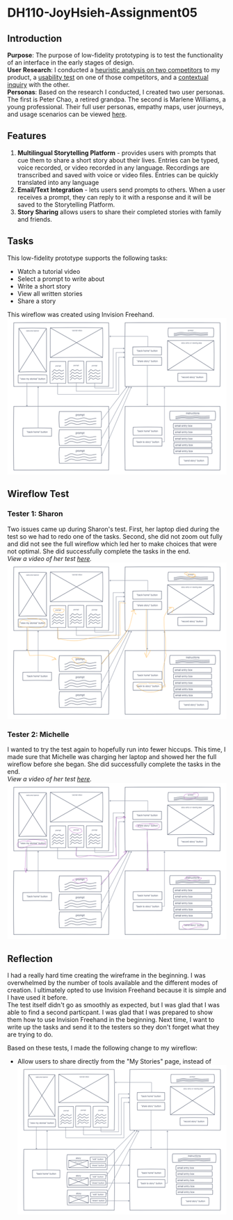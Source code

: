 # DH110-JoyHsieh-Assignment05
## Introduction
**Purpose**: The purpose of low-fidelity prototyping is to test the functionality of an interface in the early stages of design.  
**User** **Research**: I conducted a [heuristic analysis on two competitors](https://github.com/JoyHsieh/DH110-JoyHsieh-Assignment01) to my product, a [usability test](https://github.com/JoyHsieh/DH110-JoyHsieh-Assignment02) on one of those competitors, and a [contextual inquiry](https://github.com/JoyHsieh/DH110-JoyHsieh-Assignment03) with the other.  
**Personas**: Based on the research I conducted, I created two user personas. The first is Peter Chao, a retired grandpa. The second is Marlene Williams, a young professional. Their full user personas, empathy maps, user journeys, and usage scenarios can be viewed [here](https://github.com/JoyHsieh/DH110-JoyHsieh-Assignment04).

## Features
1. **Multilingual Storytelling Platform** - provides users with prompts that cue them to share a short story about their lives. Entries can be typed, voice recorded, or video recorded in any language. Recordings are transcribed and saved with voice or video files. Entries can be quickly translated into any language
2. **Email/Text Integration** - lets users send prompts to others. When a user receives a prompt, they can reply to it with a response and it will be saved to the Storytelling Platform.
3. **Story Sharing** allows users to share their completed stories with family and friends.

## Tasks
This low-fidelity prototype supports the following tasks:
- Watch a tutorial video
- Select a prompt to write about
- Write a short story
- View all written stories
- Share a story  

This wireflow was created using Invision Freehand.
![lofi-blank](lofi-blank.png)

## Wireflow Test
### Tester 1: Sharon
Two issues came up during Sharon's test. First, her laptop died during the test so we had to redo one of the tasks. Second, she did not zoom out fully and did not see the full wireflow which led her to make choices that were not optimal. She did successfully complete the tasks in the end.  
_View a video of her test [here](https://youtu.be/asl24TrzXhQ)._
![lofi-blank](lofi-slam.png)

### Tester 2: Michelle
I wanted to try the test again to hopefully run into fewer hiccups. This time, I made sure that Michelle was charging her laptop and showed her the full wireflow before she began. She did successfully complete the tasks in the end.  
_View a video of her test [here](https://youtu.be/RV47VBmRFFw)._
![lofi-blank](lofi-kaku.png)

## Reflection
I had a really hard time creating the wireframe in the beginning. I was overwhelmed by the number of tools available and the different modes of creation. I ultimately opted to use Invision Freehand because it is simple and I have used it before.  
The test itself didn't go as smoothly as expected, but I was glad that I was able to find a second particpant. I was glad that I was prepared to show them how to use Invision Freehand in the beginning. Next time, I want to write up the tasks and send it to the testers so they don't forget what they are trying to do.

Based on these tests, I made the following change to my wireflow:
- Allow users to share directly from the "My Stories" page, instead of  
![lofi-updated](lofi-updated.png)

